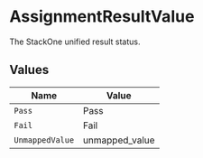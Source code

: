 # AssignmentResultValue

The StackOne unified result status.


## Values

| Name            | Value           |
| --------------- | --------------- |
| `Pass`          | Pass            |
| `Fail`          | Fail            |
| `UnmappedValue` | unmapped_value  |